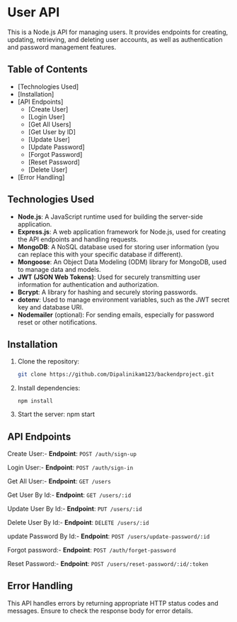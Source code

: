 # User API

This is a Node.js API for managing users. It provides endpoints for creating, updating, retrieving, and deleting user accounts, as well as authentication and password management features.

## Table of Contents

- [Technologies Used]
- [Installation]
- [API Endpoints]
  - [Create User]
  - [Login User]
  - [Get All Users]
  - [Get User by ID]
  - [Update User]
  - [Update Password]
  - [Forgot Password]
  - [Reset Password]
  - [Delete User]
- [Error Handling]

## Technologies Used

- **Node.js**: A JavaScript runtime used for building the server-side application.
- **Express.js**: A web application framework for Node.js, used for creating the API endpoints and handling requests.
- **MongoDB**: A NoSQL database used for storing user information (you can replace this with your specific database if different).
- **Mongoose**: An Object Data Modeling (ODM) library for MongoDB, used to manage data and models.
- **JWT (JSON Web Tokens)**: Used for securely transmitting user information for authentication and authorization.
- **Bcrypt**: A library for hashing and securely storing passwords.
- **dotenv**: Used to manage environment variables, such as the JWT secret key and database URI.
- **Nodemailer** (optional): For sending emails, especially for password reset or other notifications.

## Installation

1. Clone the repository:

   ```bash
   git clone https://github.com/Dipalinikam123/backendproject.git

   ```

2. Install dependencies:

   ```terminal
   npm install

   ```

3. Start the server:
   npm start

## API Endpoints

Create User:-
**Endpoint**: `POST /auth/sign-up`

Login User:-
**Endpoint**: `POST /auth/sign-in`

Get All User:-
**Endpoint**: `GET /users`

Get User By Id:-
**Endpoint**: `GET /users/:id`

Update User By Id:-
**Endpoint**: `PUT /users/:id`

Delete User By Id:-
**Endpoint**: `DELETE /users/:id`

update Password By Id:-
**Endpoint**: `POST /users/update-password/:id`

Forgot password:-
**Endpoint**: `POST /auth/forget-password`

Reset Password:-
**Endpoint**: `POST /users/reset-password/:id/:token`

## Error Handling

This API handles errors by returning appropriate HTTP status codes and messages. Ensure to check the response body for error details.
